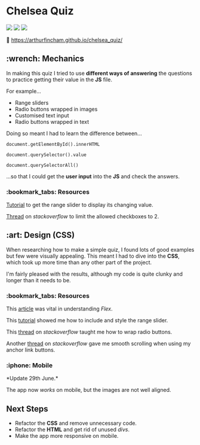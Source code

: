 <h1>Chelsea Quiz</h1>

![](https://img.shields.io/github/last-commit/arthurfincham/chelsea_quiz)
![](https://img.shields.io/github/languages/count/arthurfincham/chelsea_quiz)
![](https://img.shields.io/github/languages/code-size/arthurfincham/chelsea_quiz)

:link:  https://arthurfincham.github.io/chelsea_quiz/

<h2>:wrench: Mechanics</h2>

In making this quiz I tried to use **different ways of answering** the questions to practice getting their value in the **JS** file.

For example...
<ul>
  <li>Range sliders</li>
  <li>Radio buttons wrapped in images</li>
  <li>Customised text input</li>
  <li>Radio buttons wrapped in text</li>
</ul>

Doing so meant I had to learn the difference between...
```
document.getElementById().innerHTML
```
```
document.querySelector().value
```
```
document.querySelectorAll()
```
...so that I could get the **user input** into the **JS** and check the answers.

<h3>:bookmark_tabs: Resources</h3>

[Tutorial](https://www.w3schools.com/howto/howto_js_rangeslider.asp) to get the range slider to display its changing value.

[Thread](https://stackoverflow.com/questions/43456868/javascript-limit-selected-checkboxes-to-2) on *stackoverflow* to limit the allowed checkboxes to 2.

<h2>:art: Design (CSS)</h2>

When researching how to make a simple quiz, I found lots of good examples but few were visually appealing. This meant I had to dive into the **CSS**, which took up more time than any other part of the project.

I'm fairly pleased with the results, although my code is quite clunky and longer than it needs to be.

<h3>:bookmark_tabs: Resources</h3>

This [article](https://css-tricks.com/snippets/css/a-guide-to-flexbox/) was vital in understanding *Flex*.

This [tutorial](https://www.w3schools.com/howto/howto_js_rangeslider.asp) showed me how to include and style the range slider.

This [thread](https://stackoverflow.com/questions/17541614/use-images-instead-of-radio-buttons) on *stackoverflow* taught me how to wrap radio buttons.

Another [thread](https://stackoverflow.com/questions/7717527/smooth-scrolling-when-clicking-an-anchor-link) on *stackoverflow* gave me smooth scrolling when using my anchor link buttons.

<h3>:iphone: Mobile</h3>
*Update 29th June.*

The app now *works* on mobile, but the images are not well aligned.

<h2>Next Steps</h2>
<ul>
  <li>Refactor the <strong>CSS</strong> and remove unnecessary code.</li>
  <li>Refactor the <strong>HTML</strong> and get rid of unused <i>divs</i>.</li>
  <li>Make the app more responsive on mobile.</li>
</ul>